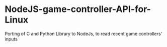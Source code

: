 # NodeJS-game-controller-API-for-Linux
Porting of C and Python Library to NodeJs, to read recent game controllers' inputs
